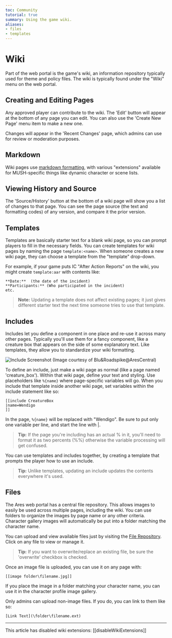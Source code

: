 ```yaml
---
toc: Community
tutorial: true
summary: Using the game wiki.
aliases:
- files
- templates
---
```


# Wiki

Part of the web portal is the game's wiki, an information repository typically used for theme and policy files. The wiki is typically found under the "Wiki" menu on the web portal.

## Creating and Editing Pages

Any approved player can contribute to the wiki.  The 'Edit' button will appear at the bottom of any page you can edit.  You can also use the 'Create New Page' menu item to make a new one. 

Changes will appear in the 'Recent Changes' page, which admins can use for review or moderation purposes.

## Markdown

Wiki pages use [markdown formatting](/help/markdown), with various "extensions" available for MUSH-specific things like dynamic character or scene lists.

## Viewing History and Source

The 'Source/History' button at the bottom of a wiki page will show you a list of changes to that page.  You can see the page source (the text and formatting codes) of any version, and compare it the prior version.

## Templates

Templates are basically starter text for a blank wiki page, so you can prompt players to fill in the necessary fields.  You can create templates for wiki pages by naming the page `template:<name>`.  When someone creates a new wiki page, they can choose a template from the "template" drop-down.

For example, if your game puts IC "After Action Reports" on the wiki, you might create `template:aar` with contents like:

```
**Date:**  (the date of the incident)
**Participants:** (Who participated in the incident)
etc.
```

> **Note:** Updating a template does not affect existing pages; it just gives different starter text the next time someone tries to use that template.

## Includes

Includes let you define a component in one place and re-use it across many other pages.  Typically you'll use them for a fancy component, like a creature box that appears on the side of some explanatory text.  Like templates, they allow you to standardize your wiki formatting.

![Include Screenshot](https://aresmush.com/images/help-images/include.png)
(Image courtesy of Blu&Roadspike@AresCentral)

To define an include, just make a wiki page as normal (like a page named 'creature_box').  Within that wiki page, define your text and styling.  Use placeholders like `%{name}` where page-specific variables will go.  When you include that template inside another wiki page, set variables within the include statement like so:

```
[[include CreatureBox
|name=Wendigo
]]
```

In the page, `%{name}` will be replaced with "Wendigo".  Be sure to put only one variable per line, and start the line with |.

> **Tip:** If the page you're including has an actual % in it, you'll need to format it as two percents (%%) otherwise the variable processing will get confused.

You can use templates and includes together, by creating a template that prompts the player how to use an include.

> **Tip:** Unlike templates, updating an include updates the contents everywhere it's used.  

## Files

The Ares web portal has a central file repository.  This allows images to easily be used across multiple pages, including the wiki.   You can use folders to organize the images by page name or any other criteria.  Character gallery images will automatically be put into a folder matching the character name.

You can upload and view available files just by visiting the [File Repository](/files).  Click on any file to view or manage it.

> **Tip:** If you want to overwrite/replace an existing file, be sure the 'overwrite' checkbox is checked.

Once an image file is uploaded, you can use it on any page with:

`[[image folder\filename.jpg]]`  

If you place the image in a folder matching your character name, you can use it in the character profile image gallery. 

Only admins can upload non-image files.  If you do, you can link to them like so:

`[Link Text](\folder\filename.ext)`

----
This article has disabled wiki extensions: [[disableWikiExtensions]]